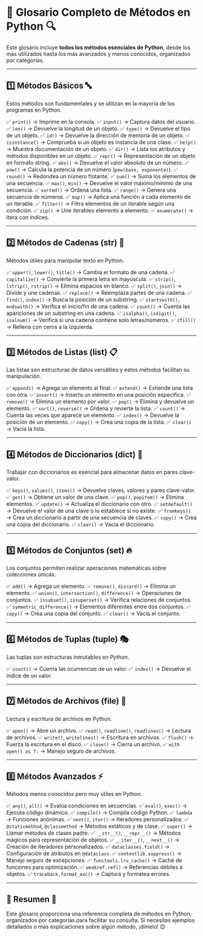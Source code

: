 # 📌 Glosario Completo de Métodos en Python 🔍

Este glosario incluye **todos los métodos esenciales de Python**, desde los más utilizados hasta los más avanzados y menos conocidos, organizados por categorías.

---

## 1️⃣ Métodos Básicos 🔤
Estos métodos son fundamentales y se utilizan en la mayoría de los programas en Python.

✅ `print()` → Imprime en la consola.
✅ `input()` → Captura datos del usuario.
✅ `len()` → Devuelve la longitud de un objeto.
✅ `type()` → Devuelve el tipo de un objeto.
✅ `id()` → Devuelve la dirección de memoria de un objeto.
✅ `isinstance()` → Comprueba si un objeto es instancia de una clase.
✅ `help()` → Muestra documentación de un objeto.
✅ `dir()` → Lista los atributos y métodos disponibles en un objeto.
✅ `repr()` → Representación de un objeto en formato string.
✅ `abs()` → Devuelve el valor absoluto de un número.
✅ `pow()` → Calcula la potencia de un número (`pow(base, exponente)`).
✅ `round()` → Redondea un número flotante.
✅ `sum()` → Suma los elementos de una secuencia.
✅ `max()`, `min()` → Devuelve el valor máximo/mínimo de una secuencia.
✅ `sorted()` → Ordena una lista.
✅ `range()` → Genera una secuencia de números.
✅ `map()` → Aplica una función a cada elemento de un iterable.
✅ `filter()` → Filtra elementos de un iterable según una condición.
✅ `zip()` → Une iterables elemento a elemento.
✅ `enumerate()` → Itera con índices.

---

## 2️⃣ Métodos de Cadenas (str) 📝
Métodos útiles para manipular texto en Python.

✅ `upper()`, `lower()`, `title()` → Cambia el formato de una cadena.
✅ `capitalize()` → Convierte la primera letra en mayúscula.
✅ `strip()`, `lstrip()`, `rstrip()` → Elimina espacios en blanco.
✅ `split()`, `join()` → Divide y une cadenas.
✅ `replace()` → Reemplaza partes de una cadena.
✅ `find()`, `index()` → Busca la posición de un substring.
✅ `startswith()`, `endswith()` → Verifica el inicio/fin de una cadena.
✅ `count()` → Cuenta las apariciones de un substring en una cadena.
✅ `isalpha()`, `isdigit()`, `isalnum()` → Verifica si una cadena contiene solo letras/números.
✅ `zfill()` → Rellena con ceros a la izquierda.

---

## 3️⃣ Métodos de Listas (list) 📋
Las listas son estructuras de datos versátiles y estos métodos facilitan su manipulación.

✅ `append()` → Agrega un elemento al final.
✅ `extend()` → Extiende una lista con otra.
✅ `insert()` → Inserta un elemento en una posición específica.
✅ `remove()` → Elimina un elemento por valor.
✅ `pop()` → Elimina y devuelve un elemento.
✅ `sort()`, `reverse()` → Ordena y revierte la lista.
✅ `count()` → Cuenta las veces que aparece un elemento.
✅ `index()` → Devuelve la posición de un elemento.
✅ `copy()` → Crea una copia de la lista.
✅ `clear()` → Vacía la lista.

---

## 4️⃣ Métodos de Diccionarios (dict) 🔑
Trabajar con diccionarios es esencial para almacenar datos en pares clave-valor.

✅ `keys()`, `values()`, `items()` → Devuelve claves, valores y pares clave-valor.
✅ `get()` → Obtiene un valor de una clave.
✅ `pop()`, `popitem()` → Elimina elementos.
✅ `update()` → Actualiza el diccionario con otro.
✅ `setdefault()` → Devuelve el valor de una clave o lo establece si no existe.
✅ `fromkeys()` → Crea un diccionario a partir de una secuencia de claves.
✅ `copy()` → Crea una copia del diccionario.
✅ `clear()` → Vacía el diccionario.

---

## 5️⃣ Métodos de Conjuntos (set) 🔥
Los conjuntos permiten realizar operaciones matemáticas sobre colecciones únicas.

✅ `add()` → Agrega un elemento.
✅ `remove()`, `discard()` → Elimina un elemento.
✅ `union()`, `intersection()`, `difference()` → Operaciones de conjuntos.
✅ `issubset()`, `issuperset()` → Verifica relaciones de conjuntos.
✅ `symmetric_difference()` → Elementos diferentes entre dos conjuntos.
✅ `copy()` → Crea una copia del conjunto.
✅ `clear()` → Vacía el conjunto.

---

## 6️⃣ Métodos de Tuplas (tuple) 🎭
Las tuplas son estructuras inmutables en Python.

✅ `count()` → Cuenta las ocurrencias de un valor.
✅ `index()` → Devuelve el índice de un valor.

---

## 7️⃣ Métodos de Archivos (file) 📂
Lectura y escritura de archivos en Python.

✅ `open()` → Abre un archivo.
✅ `read()`, `readline()`, `readlines()` → Lectura de archivos.
✅ `write()`, `writelines()` → Escritura en archivos.
✅ `flush()` → Fuerza la escritura en el disco.
✅ `close()` → Cierra un archivo.
✅ `with open() as f:` → Manejo seguro de archivos.

---

## 8️⃣ Métodos Avanzados ⚡
Métodos menos conocidos pero muy útiles en Python.

✅ `any()`, `all()` → Evalúa condiciones en secuencias.
✅ `eval()`, `exec()` → Ejecuta código dinámico.
✅ `compile()` → Compila código Python.
✅ `lambda` → Funciones anónimas.
✅ `next()`, `iter()` → Iteradores personalizados.
✅ `@staticmethod`, `@classmethod` → Métodos estáticos y de clase.
✅ `super()` → Llamar métodos de clases padre.
✅ `__str__()`, `__repr__()` → Métodos mágicos para representación de objetos.
✅ `__iter__()`, `__next__()` → Creación de iteradores personalizados.
✅ `dataclasses.field()` → Configuración de atributos en `@dataclass`.
✅ `contextlib.suppress()` → Manejo seguro de excepciones.
✅ `functools.lru_cache()` → Caché de funciones para optimización.
✅ `weakref.ref()` → Referencias débiles a objetos.
✅ `traceback.format_exc()` → Captura y formatea errores.

---

## 🎯 Resumen 📌
Este glosario proporciona una referencia completa de métodos en Python, organizados por categorías para facilitar su consulta. Si necesitas ejemplos detallados o más explicaciones sobre algún método, ¡dímelo! 😊